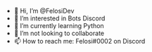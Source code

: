 - 👋 Hi, I’m @FelosiDev
- 👀 I’m interested in Bots Discord
- 🌱 I’m currently learning Python
- 💞️ I’m not looking to collaborate
- 📫 How to reach me: Felosi#0002 on Discord

<!---
FelosiDev/FelosiDev is a ✨ special ✨ repository because its `README.md` (this file) appears on your GitHub profile.
You can click the Preview link to take a look at your changes.
--->
